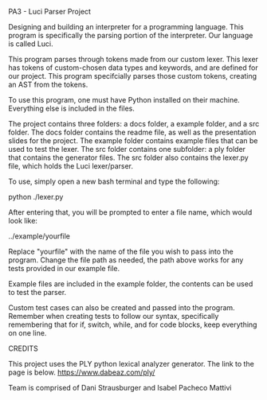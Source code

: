 PA3 - Luci Parser Project

Designing and building an interpreter for a programming language. This program is specifically the parsing portion of the interpreter. Our language is called Luci.

This program parses through tokens made from our custom lexer. This lexer has tokens of custom-chosen data types and keywords, and are defined for our project. This program specifcially parses those custom tokens, creating an AST from the tokens.

To use this program, one must have Python installed on their machine. Everything else is included in the files.

The project contains three folders: a docs folder, a example folder, and a src folder. 
The docs folder contains the readme file, as well as the presentation slides for the project. 
The example folder contains example files that can be used to test the lexer.
The src folder contains one subfolder: a ply folder that contains the generator files. The src folder also contains the lexer.py file, which holds the Luci lexer/parser.

To use, simply open a new bash terminal and type the following:

python ./lexer.py

After entering that, you will be prompted to enter a file name, which would look like:

 ../example/yourfile

Replace "yourfile" with the name of the file you wish to pass into the program. Change the file path as needed, the path above works for any tests provided in our example file.

Example files are included in the example folder, the contents can be used to test the parser.

Custom test cases can also be created and passed into the program. Remember when creating tests to follow our syntax, specifically remembering that for if, switch, while, and for code blocks, keep everything on one line.

CREDITS

This project uses the PLY python lexical analyzer generator. The link to the page is below.
https://www.dabeaz.com/ply/

Team is comprised of Dani Strausburger and Isabel Pacheco Mattivi
